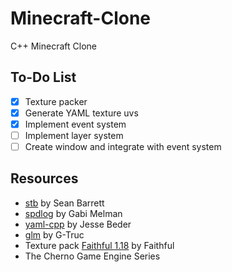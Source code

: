 # Minecraft-Clone
C++ Minecraft Clone

## To-Do List
- [x] Texture packer
- [x] Generate YAML texture uvs
- [x] Implement event system
- [ ] Implement layer system
- [ ] Create window and integrate with event system

## Resources
- [stb](https://github.com/nothings/stb) by Sean Barrett
- [spdlog](https://github.com/gabime/spdlog) by Gabi Melman
- [yaml-cpp](https://github.com/jbeder/yaml-cpp) by Jesse Beder
- [glm](https://github.com/g-truc/glm) by G-Truc
- Texture pack [Faithful 1.18](https://faithful.team) by Faithful
- The Cherno Game Engine Series